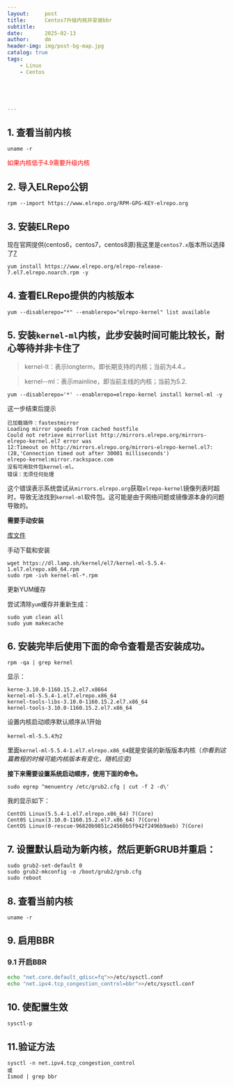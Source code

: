 ```yaml
---
layout:     post
title:      Centos7升级内核并安装bbr
subtitle:   
date:       2025-02-13
author:     dm
header-img: img/post-bg-map.jpg
catalog: true
tags:
    - Linux
    - Centos





---
```


## 1. 查看当前内核
```shell
uname -r
```

<font color='red'>如果内核低于4.9需要升级内核</font>

## 2. 导入ELRepo公钥
```shell
rpm --import https://www.elrepo.org/RPM-GPG-KEY-elrepo.org
```

## 3. 安装ELRepo

现在官网提供(centos6，centos7，centos8源)我这里是`centos7.x`版本所以选择了<u>7</u>

```shell
yum install https://www.elrepo.org/elrepo-release-7.el7.elrepo.noarch.rpm -y
```

## 4. 查看ELRepo提供的内核版本

```shell
yum --disablerepo="*" --enablerepo="elrepo-kernel" list available
```

## 5. 安装`kernel-ml`内核，此步安装时间可能比较长，耐心等待并非卡住了
> kernel-lt：表示longterm，即长期支持的内核；当前为4.4.*。*

> kernel--ml：表示mainline，即当前主线的内核；当前为5.2.

```shell
yum --disablerepo='*' --enablerepo=elrepo-kernel install kernel-ml -y
```

这一步结束后提示
```shell
已加载插件：fastestmirror
Loading mirror speeds from cached hostfile
Could not retrieve mirrorlist http://mirrors.elrepo.org/mirrors-elrepo-kernel.el7 error was
12:Timeout on http://mirrors.elrepo.org/mirrors-elrepo-kernel.el7:(28,'Connection timed out after 30001 milliseconds')
elrepo-kernel:mirror.rackspace.com
没有可用软件包kernel-ml。
错误：无须任何处理
```

这个错误表示系统尝试从`mirrors.elrepo.org`获取`elrepo-kernel`镜像列表时超时，导致无法找到`kernel-ml`软件包。这可能是由于网络问题或镜像源本身的问题导致的。

**需要手动安装**

[库文件](https://dl.lamp.sh/kernel/el7)

手动下载和安装

```shell
wget https://dl.lamp.sh/kernel/el7/kernel-ml-5.5.4-1.el7.elrepo.x86_64.rpm
sudo rpm -ivh kernel-ml-*.rpm
```

更新YUM缓存

尝试清除`yum`缓存并重新生成：

```shell
sudo yum clean all
sudo yum makecache
```

## 6. 安装完毕后使用下面的命令查看是否安装成功。
```shell
rpm -qa | grep kernel
```


显示：

```shell
kerne-3.10.0-1160.15.2.el7.x8664
kernel-ml-5.5.4-1.el7.elrepo.x86_64
kernel-tools-libs-3.10.0-1160.15.2.el7.x86_64
kernel-tools-3.10.0-1160.15.2.el7.x86_64
```


设置内核启动顺序默认顺序从1开始

`kernel-ml-5.5.4为2`

里面`kernel-ml-5.5.4-1.el7.elrepo.x86_64`就是安装的新版版本内核（*你看到这篇教程的时候可能内核版本有变化，随机应变)*

**接下来需要设置系统启动顺序，使用下面的命令。**

```shell
sudo egrep ^menuentry /etc/grub2.cfg | cut -f 2 -d\'
```


我的显示如下：

```shell
CentOS Linux(5.5.4-1.el7.elrepo.x86_64) 7(Core)
Cent0S Linux(3.10.0-1160.15.2.el7.x86_64) 7(Core)
CentOS Linux(0-rescue-96820b9851c24560b5f942f2496b9aeb) 7(Core)
```

## 7. 设置默认启动为新内核，然后更新GRUB并重启：
```shell
sudo grub2-set-default 0
sudo grub2-mkconfig -o /boot/grub2/grub.cfg
sudo reboot
```

## 8. 查看当前内核
```shell
uname -r
```

## 9. 启用BBR
### 9.1 开启BBR
```bash
echo "net.core.default_qdisc=fq">>/etc/sysctl.conf
echo "net.ipv4.tcp_congestion_control=bbr">>/etc/sysctl.conf
```

## 10. 使配置生效

`sysctl-p`

## 11.验证方法
```shell
sysctl -n net.ipv4.tcp_congestion_control
或
Ismod | grep bbr
```

[转载自]: https://www.cnhawkit.com/1919.html

